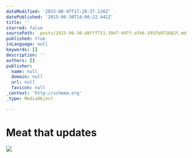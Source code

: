 ```yaml
---
dateModified: '2015-08-07T17:20:37.126Z'
datePublished: '2015-06-30T14:06:22.442Z'
title: ''
starred: false
sourcePath: _posts/2015-06-30-d8fff711-39d7-497f-af46-395fb971b82f.md
published: true
inLanguage: null
keywords: []
description: ''
authors: []
publisher:
  name: null
  domain: null
  url: null
  favicon: null
_context: 'http://schema.org'
_type: MediaObject

---
```

# Meat that updates
![](https://the-grid-user-content.s3-us-west-2.amazonaws.com/9a890170-b66b-4391-9cef-f6003a4e861b.jpg)